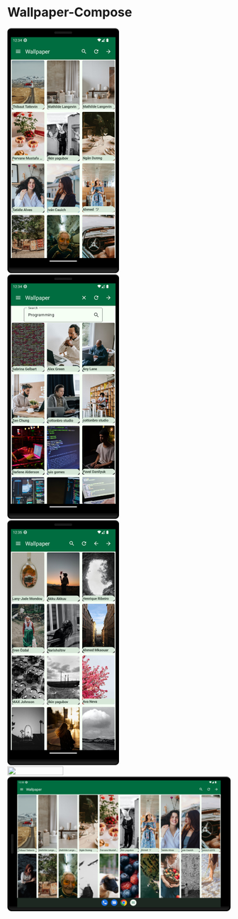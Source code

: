 # Wallpaper-Compose

<img src="https://github.com/KhubaibKhan4/Wallpaper-Compose/blob/master/screenshots/Screenshot_20230922_003431.png" width="50%" height="50%"/> <img src="https://github.com/KhubaibKhan4/Wallpaper-Compose/blob/master/screenshots/Screenshot_20230922_003458.png" width="50%" height="50%"/> 
<img src="https://github.com/KhubaibKhan4/Wallpaper-Compose/blob/master/screenshots/Screenshot_20230922_003512.png" width="50%" height="50%"/> <img src="https://github.com/KhubaibKhan4/Wallpaper-Compose/blob/master/screenshots/Screenshot_20230922_003531.png" width="50%" height="50%"/>
<img src="https://github.com/KhubaibKhan4/Wallpaper-Compose/blob/master/screenshots/Screenshot_20230922_003544.png" /> 
